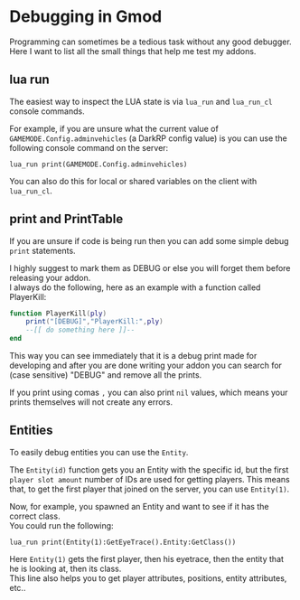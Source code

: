 # Debugging in Gmod

Programming can sometimes be a tedious task without any good debugger.  
Here I want to list all the small things that help me test my addons.

## lua run

The easiest way to inspect the LUA state is via `lua_run` and `lua_run_cl` console commands.

For example, if you are unsure what the current value of `GAMEMODE.Config.adminvehicles` (a DarkRP config value) is you can use the following console command on the server:

    lua_run print(GAMEMODE.Config.adminvehicles)

You can also do this for local or shared variables on the client with `lua_run_cl`.


## print and PrintTable

If you are unsure if code is being run then you can add some simple debug `print` statements.

I highly suggest to mark them as DEBUG or else you will forget them before releasing your addon.  
I always do the following, here as an example with a function called PlayerKill:

```lua
function PlayerKill(ply)
    print("[DEBUG]","PlayerKill:",ply)
    --[[ do something here ]]--
end
```

This way you can see immediately that it is a debug print made for developing and after you are done writing your addon you can search for (case sensitive) "DEBUG" and remove all the prints.

If you print using comas `,` you can also print `nil` values, which means your prints themselves will not create any errors.


## Entities

To easily debug entities you can use the `Entity`.  

The `Entity(id)` function gets you an Entity with the specific id, but the first `player slot amount` number of IDs are used for getting players. This means that, to get the first player that joined on the server, you can use `Entity(1)`.

Now, for example, you spawned an Entity and want to see if it has the correct class.  
You could run the following:

    lua_run print(Entity(1):GetEyeTrace().Entity:GetClass())

Here `Entity(1)` gets the first player, then his eyetrace, then the entity that he is looking at, then its class.  
This line also helps you to get player attributes, positions, entity attributes, etc..

